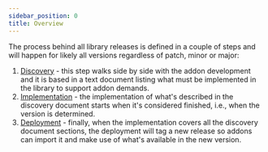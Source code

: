 ```yaml
---
sidebar_position: 0
title: Overview
---
```


The process behind all library releases is defined in a couple of steps and will happen for likely
all versions regardless of patch, minor or major:

1. [Discovery](discovery) - this step walks side by side with the addon development and it is based in a 
text document listing what must be implemented in the library to support addon demands.
1. [Implementation](implementation) - the implementation of what's described in the discovery document starts
when it's considered finished, i.e., when the version is determined.
1. [Deployment](deployment) - finally, when the implementation covers all the discovery document sections, the
deployment will tag a new release so addons can import it and make use of what's available in the new version.